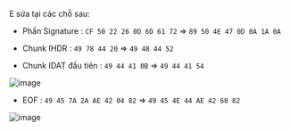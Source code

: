 E sửa tại các chỗ sau:
  * Phần Signature : `CF 50 22 26 0D 6D 61 72`  =>  `89 50 4E 47 0D 0A 1A 0A`
  
  * Chunk IHDR : `49 78 44 20` => `49 48 44 52`
  
  * Chunk IDAT đầu tiên : `49 44 41 0B` => `49 44 41 54`
  
  ![image](https://user-images.githubusercontent.com/113530029/218783947-327d75b7-ef40-4587-856f-a7875ed7b7a2.png)

  * EOF : `49 45 7A 2A AE 42 04 82` => `49 45 4E 44 AE 42 60 82`
  
  ![image](https://user-images.githubusercontent.com/113530029/218784183-b26b1127-cbe2-4f6a-bfa6-3ce3ca55e1cf.png)
